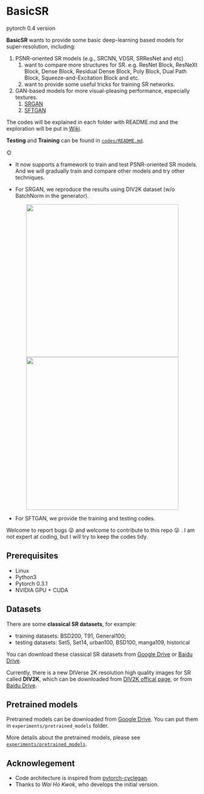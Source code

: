 # BasicSR

pytorch 0.4 version

**BasicSR** wants to provide some basic deep-learning based models for super-resolution, including:

1. PSNR-oriented SR models (e.g., SRCNN, VDSR, SRResNet and etc)
   1. want to compare more structures for SR. e.g. ResNet Block, ResNeXt Block, Dense Block, Residual Dense Block, Poly Block, Dual Path Block, Squeeze-and-Excitation Block and etc.
   1. want to provide some useful tricks for training SR networks.
   <!--1. We are also curious to know what is the upper bound of PSNR for bicubic downsampling kernel by using an extremely large model.-->
1. GAN-based models for more visual-pleasing performance, especially textures.
    1. [SRGAN](https://arxiv.org/abs/1609.04802)
    1. [SFTGAN](http://mmlab.ie.cuhk.edu.hk/projects/SFTGAN/)

The codes will be explained in each folder with README.md and the exploration will be put in [Wiki](https://github.com/xinntao/BasicSR/wiki).

**Testing** and **Training** can be found in [`codes/README.md`](https://github.com/xinntao/BasicSR/tree/master/codes).

:sun_with_face:

- It now supports a framework to train and test PSNR-oriented SR models. And we will gradually train and compare other models and try other techniques. <!--(e.g., intermediate loss for large model). -->

- For SRGAN, we reproduce the results using DIV2K dataset (w/o BatchNorm in the generator).

<p align="center">
  <img src="https://c1.staticflickr.com/2/1730/27869068197_bf631fa9fc.jpg" height="400">
  <img src="https://c1.staticflickr.com/2/1735/27869206717_9fd4813c5e.jpg" height="400">
</p>

- For SFTGAN, we provide the training and testing codes.

Welcome to report bugs :stuck_out_tongue_winking_eye:  and welcome to contribute to this repo :stuck_out_tongue_winking_eye: . I am not expert at coding, but I will try to keep the codes tidy.

<!-- ### Table of Contents
1. [Introduction](#introduction)
1. [Introduction](#introduction)

### Introduction
-->

## Prerequisites

- Linux
- Python3
- Pytorch 0.3.1
- NVIDIA GPU + CUDA

## Datasets
There are some **classical SR datasets**, for example:
- training datasets: BSD200, T91, General100;
- testing datasets: Set5, Set14, urban100, BSD100, manga109, historical

You can download these classical SR datasets from [Google Drive](https://drive.google.com/drive/folders/1pRmhEmmY-tPF7uH8DuVthfHoApZWJ1QU?usp=sharing) or [Baidu Drive](https://pan.baidu.com/s/18fJzAHIg8Zpkc-2seGRW4Q).

Currently, there is a new DIVerse 2K resolution high quality images for SR called **DIV2K**, which can be downloaded from [DIV2K offical page](https://data.vision.ee.ethz.ch/cvl/DIV2K/), or from [Baidu Drive](https://pan.baidu.com/s/1LUj90_skqlVw4rjRVeEoiw).

## Pretrained models
Pretrained models can be downloaded from [Google Drive](https://drive.google.com/drive/folders/1WR2X4_gwiQ9REb5fHfNnBfXOdeuDS8BA?usp=sharing). You can put them in `experiments/pretrained_models` folder.

More details about the pretrained models, please see [`experiments/pretrained_models`](https://github.com/xinntao/BasicSR/tree/master/experiments/pretrained_models).


<!--
## Getting Started
### How to test a model
1. prepare your data and pretrained model
    1. `SRResNet_bicx4_in3nf64nb16.pth` is provided in [**experiments/pretrained_models**](https://github.com/xinntao/BasicSR/tree/master/experiments/pretrained_models) and other pretrained models can be downloaded from [Google Drive](https://drive.google.com/drive/folders/1vg_baYuagOXEhpwQgu54lJOyU8u1DsMW?usp=sharing).
1. modify the corresponding testing json file in `options/test/test.json`
1. test the model with the command `python3 test.py -opt options/test/test.json`

### How to train a model
1. prepare your data, please see [`codes/data/README.md`](https://github.com/xinntao/BasicSR/tree/master/codes/data) (it's better to test whether the data is ok using `test_dataloader`)
1. modify the corresponding training json file in `options/train/xxx.json`
1. train the model with the command `python3 train.py -opt options/train/xxx.json`

For more training details, please see [`codes/README.md`](https://github.com/xinntao/BasicSR/tree/master/codes).

---
## :satisfied: Image Viewer - [HandyViewer](https://github.com/xinntao/HandyViewer)
If you have trouble in comparing image details, may have a try for [HandyViewer](https://github.com/xinntao/HandyViewer) - an image viewer that you can switch image with a fixed zoom ratio.

---

## Pretrained Models
### Qualitative results [PSNR/dB] of SRResNet (EDSR)
See more details in [**experiments/pretrained_models**](https://github.com/xinntao/BasicSR/tree/master/experiments/pretrained_models)

| Model | Scale | Channel | DIV2K<sup>2</sup> | Set5| Set14 | BSD100 | Urban100 |
|--- |:---:|:---:|:---:|:---:|:---:|:---:|:---:|
| SRResNet_bicx2_in3nf64nb16<sup>1</sup> | 2 | RGB | 34.720<sup>3</sup> | 35.835 | 31.643 | | |
|  |   |   | 36.143<sup>3</sup> | 37.947 | 33.682 | | |
| SRResNet_bicx3_in3nf64nb16 | 3 | RGB | 31.019 | 32.442  |  28.499 | | |
|  |   |   | 32.449 | 34.428  | 30.371  | | |
| SRResNet_bicx4_in3nf64nb16 | 4 | RGB | 29.051 | 30.278 | 26.853 | | |
|  |   |   | 30.486 | 32.180 | 28.645 | | |
| SRResNet_bicx8_in3nf64nb16 | 8 | RGB | 25.429 | 25.357 | 23.348 | | |
|  |   |   | 26.885 | 27.070 | 24.996 | | |
| SRResNet_bicx2_in1nf64nb16 | 2 | Y | 35.870 | 37.864 | 33.581 | | |
| SRResNet_bicx3_in1nf64nb16 | 3 | Y | 32.182 | 34.263 | 30.186 | | |
| SRResNet_bicx4_in1nf64nb16 | 4 | Y | 30.224 | 32.038 | 28.494 | | |
| SRResNet_bicx8_in1nf64nb16 | 8 | Y | 26.660 | 26.621 | 24.804 | | |

<sup>1</sup> **bic**: MATLAB bicubic downsampling; **in3**: input has 3 channels; **nf64**: 64 feature maps; **nb16**: 16 residual blocks.

<sup>2</sup> DIV2K 0801 ~ 0900 validation images.

<sup>3</sup> The first row is evaluated on RGB channels, while the secone row is evaluated on Y channel (of YCbCr).
-->

## Acknowlegement

- Code architecture is inspired from [pytorch-cyclegan](https://github.com/junyanz/pytorch-CycleGAN-and-pix2pix).
- Thanks to *Wai Ho Kwok*, who develops the initial version.
